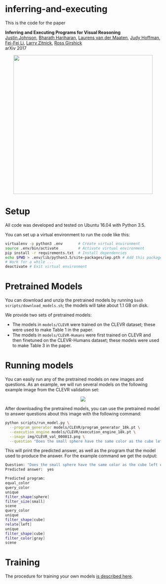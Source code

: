 # inferring-and-executing

This is the code for the paper

 **Inferring and Executing Programs for Visual Reasoning**
 <br>
 <a href='http://cs.stanford.edu/people/jcjohns/'>Justin Johnson</a>,
 <a href='http://home.bharathh.info/'>Bharath Hariharan</a>,
 <a href='https://lvdmaaten.github.io/'>Laurens van der Maaten</a>,
 <a href='http://cs.stanford.edu/~jhoffman/'>Judy Hoffman</a>,
 <a href='http://vision.stanford.edu/feifeili/'>Fei-Fei Li</a>,
 <a href='http://larryzitnick.org/'>Larry Zitnick</a>,
 <a href='http://www.rossgirshick.info/'>Ross Girshick</a>
 <br>
 arXiv 2017

<div align="center">
  <img src="https://github.com/facebookresearch/clevr-iep/blob/master/img/system.png" width="450px">
</div>

# Setup

All code was developed and tested on Ubuntu 16.04 with Python 3.5.

You can set up a virtual environment to run the code like this:

```bash
virtualenv -p python3 .env       # Create virtual environment
source .env/bin/activate         # Activate virtual environment
pip install -r requirements.txt  # Install dependencies
echo $PWD > .env/lib/python3.5/site-packages/iep.pth # Add this package to virtual environment
# Work for a while ...
deactivate # Exit virtual environment
```

# Pretrained Models
You can download and unzip the pretrained models by running `bash scripts/download_models.sh`;
the models will take about 1.1 GB on disk.

We provide two sets of pretrained models:
- The models in `models/CLEVR` were trained on the CLEVR dataset; these were used to make Table 1 in the paper.
- The models in `models/CLEVR-Humans` were first trained on CLEVR and then finetuned on the CLEVR-Humans dataset;
   these models were used to make Table 3 in the paper.

# Running models

You can easily run any of the pretrained models on new images and questions. As an example, we will run several
models on the following example image from the CLEVR validation set:

<div align='center'>
 <img src='https://github.com/facebookresearch/clevr-iep/blob/master/img/CLEVR_val_000013.png'>
</div>

After downloading the pretrained models, you can use the pretrained model to answer questions about this image with
the following command:

```bash
python scripts/run_model.py \
  --program_generator models/CLEVR/program_generator_18k.pt \
  --execution_engine models/CLEVR/execution_engine_18k.pt \
  --image img/CLEVR_val_000013.png \
  --question "Does the small sphere have the same color as the cube left of the gray cube?"
```

This will print the predicted answer, as well as the program that the model used to produce the answer.
For the example command we get the output:

```bash
Question: "Does the small sphere have the same color as the cube left of the gray cube?"
Predicted answer:  yes

Predicted program:
equal_color
query_color
unique
filter_shape[sphere]
filter_size[small]
scene
query_color
unique
filter_shape[cube]
relate[left]
unique
filter_shape[cube]
filter_color[gray]
scene
```

# Training

The procedure for training your own models [is described here](TRAINING.md).

